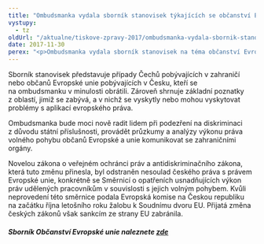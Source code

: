 ```yaml
---
title: "Ombudsmanka vydala sborník stanovisek týkajících se občanství Evropské unie"
vystupy:
  - tz
oldUrl: "/aktualne/tiskove-zpravy-2017/ombudsmanka-vydala-sbornik-stanovisek-tykajicich-se-obcanstvi-evropske-unie"
date: 2017-11-30
perex: "<p>Ombudsmanka vydala sborník stanovisek na téma občanství Evropské unie. Sborník je prezentací činnosti veřejného ochránce práv s přesahem do evropského práva napříč všemi agendami, kterými se zabývá. Pomáhat občanům Evropské unie, kteří využili práva na volný pohyb po Evropské unii, může ombudsmanka v řadě otázek už nyní. Od 1. ledna 2018 se tyto možnosti rozšíří díky novele antidiskriminačního zákona. Ombudsmanka získá navíc možnost věnovat se systematicky problémům, kterým tito lidé čelí. Podobně pomáhají úřady v jednotlivých zemích Evropské unie českým pracovníkům, kteří čelí diskriminaci na pracovním trhu. </p>"
---
```


<!-- imported from the old website -->

<p>Sborník stanovisek představuje případy Čechů pobývajících v zahraničí nebo občanů Evropské unie pobývajících v Česku, kteří se na ombudsmanku v minulosti obrátili. Zároveň shrnuje základní poznatky z oblastí, jimiž se zabývá, a v nichž se vyskytly nebo mohou vyskytovat problémy s aplikací evropského práva.</p> <p>Ombudsmanka bude moci nově radit lidem při podezření na diskriminaci z důvodu státní příslušnosti, provádět průzkumy a analýzy výkonu práva volného pohybu občanů Evropské a unie komunikovat se zahraničními orgány.</p> <p>Novelou zákona o veřejném ochránci práv a antidiskriminačního zákona, která tuto změnu přinesla, byl odstraněn nesoulad českého práva s právem Evropské unie, konkrétně se Směrnicí o opatřeních usnadňujících výkon práv udělených pracovníkům v souvislosti s jejich volným pohybem. Kvůli neprovedení této směrnice podala Evropská komise na Českou republiku na začátku října letošního roku žalobu k Soudnímu dvoru EU. Přijatá změna českých zákonů však sankcím ze strany EU zabránila.</p><h5>Sborník Občanství Evropské unie naleznete <a href="/uploads-import/Publikace/sborniky_stanoviska/Sbornik_Obcanstvi_EU.pdf" target="_blank">zde</a></h5>

